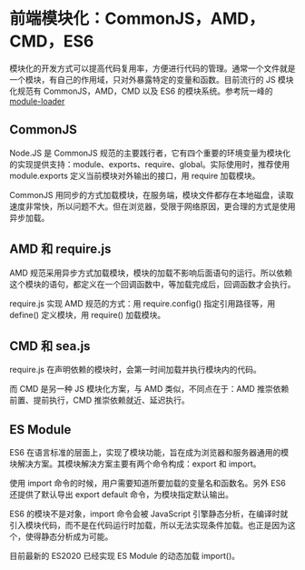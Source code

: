 # 前端模块化：CommonJS，AMD，CMD，ES6

模块化的开发方式可以提高代码复用率，方便进行代码的管理。通常一个文件就是一个模块，有自己的作用域，只对外暴露特定的变量和函数。目前流行的 JS 模块化规范有 CommonJS，AMD，CMD 以及 ES6 的模块系统。参考阮一峰的[module-loader](https://es6.ruanyifeng.com/#docs/module-loader)



## CommonJS

Node.JS 是 CommonJS 规范的主要践行者，它有四个重要的环境变量为模块化的实现提供支持：module、exports、require、global。实际使用时，推荐使用 module.exports 定义当前模块对外输出的接口，用 require 加载模块。

CommonJS 用同步的方式加载模块，在服务端，模块文件都存在本地磁盘，读取速度非常快，所以问题不大。但在浏览器，受限于网络原因，更合理的方式是使用异步加载。



## AMD 和 require.js

AMD 规范采用异步方式加载模块，模块的加载不影响后面语句的运行。所以依赖这个模块的语句，都定义在一个回调函数中，等加载完成后，回调函数才会执行。

require.js 实现 AMD 规范的方式：用 require.config() 指定引用路径等，用 define() 定义模块，用 require() 加载模块。



## CMD 和 sea.js

require.js 在声明依赖的模块时，会第一时间加载并执行模块内的代码。

而 CMD 是另一种 JS 模块化方案，与 AMD 类似，不同点在于：AMD 推崇依赖前置、提前执行，CMD 推崇依赖就近、延迟执行。



## ES Module

ES6 在语言标准的层面上，实现了模块功能，旨在成为浏览器和服务器通用的模块解决方案。其模块解决方案主要有两个命令构成：export 和 import。

使用 import 命令的时候，用户需要知道所要加载的变量名和函数名。另外 ES6 还提供了默认导出 export default 命令，为模块指定默认输出。

ES6 的模块不是对象，import 命令会被 JavaScript 引擎静态分析，在编译时就引入模块代码，而不是在代码运行时加载，所以无法实现条件加载。也正是因为这个，使得静态分析成为可能。

目前最新的 ES2020 已经实现 ES Module 的动态加载 import()。
